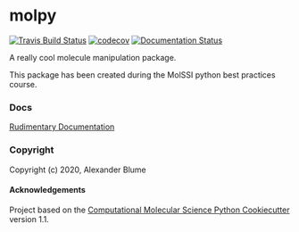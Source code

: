 molpy
==============================
[//]: # (Badges)
[![Travis Build Status](https://travis-ci.org/alexg9010/molpy.svg?branch=master)](https://travis-ci.org/alexg9010/molpy)
[![codecov](https://codecov.io/gh/alexg9010/molpy/branch/master/graph/badge.svg)](https://codecov.io/gh/alexg9010/molpy/branch/master)
[![Documentation Status](https://readthedocs.org/projects/molpy-nrx/badge/?version=latest)](https://molpy-nrx.readthedocs.io/en/latest/?badge=latest)


A really cool molecule manipulation package.

This package has been created during the MolSSI python best practices course. 

### Docs

[Rudimentary Documentation](https://molpy-nrx.readthedocs.io/en/latest/)

### Copyright

Copyright (c) 2020, Alexander Blume


#### Acknowledgements
 
Project based on the 
[Computational Molecular Science Python Cookiecutter](https://github.com/molssi/cookiecutter-cms) version 1.1.
